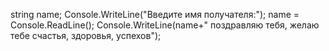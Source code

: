 string name;
Console.WriteLine("Введите имя получателя:");
name = Console.ReadLine();
Console.WriteLine(name+" поздравляю тебя, желаю тебе счастья, здоровья, успехов");
